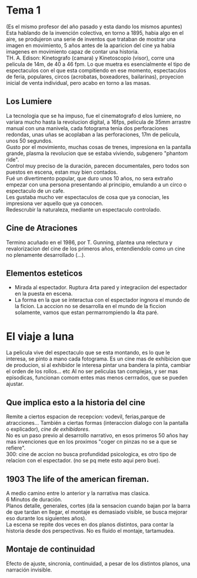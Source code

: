 [30/enero]:#
# Tema 1 
(Es el mismo profesor del año pasado y esta dando los mismos apuntes)
Esta hablando de la invención colectiva, en torno a 1895, habia algo en el aire, se produjeron una serie de inventos que trataban de mostrar una imagen en movimiento, 5 años antes de la aparicion del cine ya habia imagenes en movimiento capaz de contar una historia.  
TH. A. Edison: Kinetografo (camara) y Kinetoscopio (visor), corre una pelicula de 14m, de 40 a 46 fpm. Lo que muetra es esencialmente el tipo de espectaculos con el que esta compitiendo en ese momento, espectaculos de feria, populares, circos (acrobatas, boxeadores, bailarinas), proyecion inicial de venta individual, pero acabo en torno a las masas.  
## Los Lumiere
La tecnologia que se ha impuso, fue el cinematografo d elos lumiere, no variara mucho hasta la revolucion digital, a 16fps, pelicula de 35mm arrastre manual con una manivela, cada fotograma tenia dos perforaciones redondas, unas uñas se acoplaban a las perforaciones, 17m de pelicula, unos 50 segundos.  
Gusto por el movimiento, muchas cosas de trenes, impresiona en la pantalla grande, plasma la revolucion que se estaba viviendo, subgenero "phantom ride".  
Control muy preciso de la duración, parecen documentales, pero todos son puestos en escena, estan muy bien contados.  
Fué un divertimento popular, que duro unos 10 años, no sera extraño empezar con una persona presentando al principio, emulando a un circo o espectaculo de un cafe.  
Les gustaba mucho ver espectaculos de cosa que ya conocian, les impresiona ver aquello que ya conocen.  
Redescrubir la naturaleza, mediante un espectaculo controlado.  
## Cine de Atraciones
Termino acuñado en el 1986, por T. Gunning, plantea una relectura y revalorizacion del cine de los primeros años, entendiendolo como un cine no plenamente desarrollado (...).  
## Elementos esteticos
- Mirada al espectador. Ruptura 4rta pared y integraciion del espectador en la puesta en escena.  
- La forma en la que se interactua con el espectador ingnora el mundo de la ficion. La acccion no se desarrolla en el mundo de la ficcion solamente, vamos que estan permarrompiendo la 4ta paré.  
# El viaje a luna
La pelicula vive del espectaculo que se esta montando, es lo que le interesa, se pinto a mano cada fotograma. Es un cine mas de exhibicion que de producion, si al exhibidor le interesa pintar una bandera la pinta, cambiar el orden de los rollos... etc Al no ser peliculas tan complejas, y ser mas episodicas, funcionan comom entes mas menos cerrrados, que se pueden ajustar.  
## Que implica esto a la historia del cine
Remite a ciertos espacion de recepcion: vodevil, ferias,parque de atracciones... También a ciertas formas (interaccion dialogo con la pantalla o explicador), *cine de exhibidores*.  
No es un paso previo al desarrollo narrativo, en esos primeros 50 años hay mas invenciones que en los proximos "coger cn pinzas no se a que se refiere".  
300: cine de accion no busca profundidad psicologica, es otro tipo de relacion con el espectador. (no se pq mete esto aqui pero bue).  
## 1903 The life of the american fireman.
A medio camino entre lo anterior y la narrativa mas clasica.  
6 Minutos de duración.  
Planos detalle, generales, cortes (da la sensacion cuando bajan por la barra de que tardan en llegar, el montaje es demasiado visible, se busca mejorar eso durante los siguientes años).  
La escena se repite dos veces en dos planos distintos, para contar la historia desde dos perspectivas. No es fluido el montaje, tartamudea.  
## Montaje de continuidad
Efecto de ajuste, sincronia, continuidad, a pesar de los distintos planos, una narración invisible.  